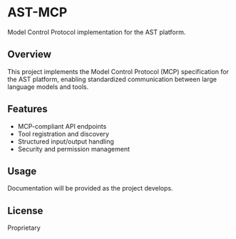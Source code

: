 # AST-MCP

Model Control Protocol implementation for the AST platform.

## Overview
This project implements the Model Control Protocol (MCP) specification for the AST platform, enabling standardized communication between large language models and tools.

## Features
- MCP-compliant API endpoints
- Tool registration and discovery
- Structured input/output handling
- Security and permission management

## Usage
Documentation will be provided as the project develops.

## License
Proprietary
